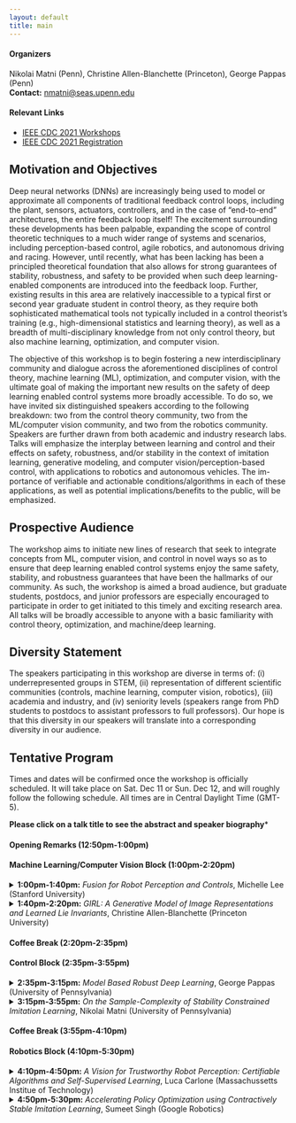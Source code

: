 ```yaml
---
layout: default
title: main
---
```

#### Organizers 
Nikolai Matni (Penn), Christine Allen-Blanchette (Princeton), George Pappas (Penn)\
**Contact:** [nmatni@seas.upenn.edu](mailto:nmatni@seas.upenn.edu)

#### Relevant Links
- [IEEE CDC 2021 Workshops](https://2021.ieeecdc.org/workshops/)
- [IEEE CDC 2021 Registration](https://2021.ieeecdc.org/registration/)

## Motivation and Objectives

Deep neural networks (DNNs) are increasingly being used to model or approximate all components of traditional feedback control loops, including the plant, sensors, actuators, controllers, and in the case of “end-to-end” architectures, the entire feedback loop itself! The excitement surrounding these developments has been palpable, expanding the scope of control theoretic techniques to a much wider range of systems and scenarios, including perception-based control, agile robotics, and autonomous driving and racing. However, until recently, what has been lacking has been a principled theoretical foundation that also allows for strong guarantees of stability, robustness, and safety to be provided when such deep learning-enabled components are introduced into the feedback loop. Further, existing results in this area are relatively inaccessible to a typical first or second year graduate student in control theory, as they require both sophisticated mathematical tools not typically included in a control theorist’s training (e.g., high-dimensional statistics and learning theory), as well as a breadth of multi-disciplinary knowledge from not only control theory, but also machine learning, optimization, and computer vision.

The objective of this workshop is to begin fostering a new interdisciplinary community and dialogue across the aforementioned disciplines of control theory, machine learning (ML), optimization, and computer vision, with the ultimate goal of making the important new results on the safety of deep learning enabled control systems more broadly accessible. To do so, we have invited six distinguished speakers according to the following breakdown: two from the control theory community, two from the ML/computer vision community, and two from the robotics community. Speakers are further drawn from both academic and industry research labs. Talks will emphasize the interplay between learning and control and their effects on safety, robustness, and/or stability in the context of imitation learning, generative modeling, and computer vision/perception-based control, with applications to robotics and autonomous vehicles. The im- portance of verifiable and actionable conditions/algorithms in each of these applications, as well as potential implications/benefits to the public, will be emphasized.

## Prospective Audience

The workshop aims to initiate new lines of research that seek to integrate concepts from ML, computer vision, and control in novel ways so as to ensure that deep learning enabled control systems enjoy the same safety, stability, and robustness guarantees that have been the hallmarks of our community.  As such, the workshop is aimed a broad audience, but graduate students, postdocs, and junior professors are especially encouraged to participate in order to get initiated to this timely and exciting research area.  All talks will be broadly accessible to anyone with a basic familiarity with control theory, optimization, and machine/deep learning.

## Diversity Statement
The speakers participating in this workshop are diverse in terms of: (i) underrepresented groups in STEM, (ii) representation of different scientific communities (controls, machine learning, computer vision, robotics), (iii) academia and industry, and (iv) seniority levels (speakers range from PhD students to postdocs to assistant professors to full professors).  Our hope is that this diversity in our speakers will translate into a corresponding diversity in our audience.

## Tentative Program

Times and dates will be confirmed once the workshop is officially scheduled.  It will take place on Sat. Dec 11 or Sun. Dec 12, and will roughly follow the following schedule.  All times are in Central Daylight Time (GMT-5).

**Please click on a talk title to see the abstract and speaker biography***

#### Opening Remarks (12:50pm-1:00pm)

#### Machine Learning/Computer Vision Block (1:00pm-2:20pm)
<details>
  <summary> <b>1:00pm-1:40pm:</b> <i>Fusion for Robot Perception and Controls</i>,  Michelle Lee (Stanford University) </summary>  
<br>
  
 **Abstract:**  Machine learning has led to powerful advances in robotics: deep learning for visual perception from raw images and deep reinforcement learning (RL) for learning controls from trial and error. Yet, these black-box techniques can often require large amounts of data, have results difficult to interpret, and fail catastrophically when dealing with out-of-distribution data. In this talk, I will introduce the concept of ``fusion'' in robot perception and controls for robust, sample efficient, and generalizable robot learning. On the perception side, we fuse multiple sensor modalities and demonstrate generalization to new task instances and robustness to sensor failures that are out-of-distribution. On the controls side, we leverage fusion by combining known models with learned policies, making our policy learning substantially more sample efficient.
  
  **Biography:** Michelle A. Lee is a final year Ph.D. candidate in the Mechanical Engineering Department of Stanford University. She works in the Interactive Perception and Robot Learning lab advised by Prof. Jeannette Bohg and is a collaborator in the People, AI, Robots group, led by Fei-Fei Li and Silvio Savarese. Working in the intersection of perception, controls, and robot learning, her research interests lie in developing data-driven algorithms for real-world robotic manipulation tasks. She is currently working on how fusion of policies and multimodal state inputs can enable algorithmic generalization, robustness, and efficiency. Previously, she has conducted research at the NVIDIA Robotics Lab. Her work has received best paper awards at ICRA 2019 and the NeuriPS 2019 Robot Learning workshop.
</details>
  
<details>
  <summary> <b>1:40pm-2:20pm:</b> <i>GIRL: A Generative Model of Image Representations and Learned Lie Invariants</i>, Christine Allen-Blanchette (Princeton University) </summary>
  <br>
  
  **Abstract:** The dynamics underlying an image sequence typically evolve on a low-dimensional manifold. While auto-encoding models can often capture the local structure of the configuration space, the Euclidean embedding space may lack sufficient structure to adequately constrain the dynamics. In this paper, we introduce linear and nonlinear probabilistic approaches for estimating the underlying configuration space and transition dynamics of an image sequence. The transition dynamics are constrained to have Lie group structure which enforces smoothness, invertibility, and composability of transformations in the latent space -- all important features in the context of image sequences -- and optimization is performed in an iterative alternating minimization framework. At inference, the learned representations may be used to not only interpolate between and extrapolate from a given image pair, but also to generate novel images and image sequences from latent distribution samples.
  
  **Biography:** Dr. Christine Allen-Blanchette is a postdoctoral researcher in the Department of Mechanical and Aerospace Engineering at Princeton University where she is pursuing research at the intersection of deep learning, geometry, and dynamical systems. She completed her PhD in Computer Science and MSE in Robotics at the University of Pennsylvania, and her BS degrees in Mechanical Engineering and Computer Engineering at San Jose State University. Among her awards are the Princeton Presidential Postdoctoral Fellowship, NSF Integrative Graduate Education and Research Training award, and GEM Fellowship sponsored by the Adobe Foundation.
</details>

#### Coffee Break (2:20pm-2:35pm)

#### Control Block (2:35pm-3:55pm)
<details>
  <summary> <b>2:35pm-3:15pm:</b> <i>Model Based Robust Deep Learning</i>, George Pappas (University of Pennsylvania) </summary>
  <br>
  
  **Abstract:** While deep learning has resulted in major breakthroughs in many application domains, the frameworks commonly used in deep learning remain fragile to artificially-crafted and imperceptible changes in the data. In response to this fragility, adversarial training has emerged as a principled approach for enhancing the robustness of deep learning with respect to norm-bounded perturbations. However, there are other sources of fragility for deep learning that are arguably more common and less thoroughly studied. Indeed, natural variation such as lighting or weather conditions can significantly degrade the accuracy of trained neural networks, proving that such natural variation presents a significant challenge for deep learning.
We propose a paradigm shift from perturbation-based adversarial robustness toward model-based robust deep learning. Our objective is to provide general training algorithms that can be used to train deep neural networks to be robust against natural variation in data. Critical to our paradigm is first obtaining a model of natural variation which can be used to vary data over a range of natural conditions. Such models may be either known a priori or else learned from data. In the latter case, we show that deep generative models can be used to learn models of natural variation that are consistent with realistic conditions. We then exploit such models in three novel model-based robust training algorithms in order to enhance the robustness of deep learning with respect to the given model. Our extensive experiments show that across a variety of naturally-occurring conditions and across various datasets, deep neural networks trained with our model-based algorithms significantly outperform both standard deep learning algorithms as well as norm-bounded robust deep learning algorithms.
  
  **Biography:** George J. Pappas is the UPS Foundation Professor and Chair of the Department of Electrical and Systems Engineering at the University of Pennsylvania. He also holds a secondary appointment in the Departments of Computer and Information Sciences, and Mechanical Engineering and Applied Mechanics. He is member of the GRASP Lab and the PRECISE Center. He has previously served as the Deputy Dean for Research in the School of Engineering and Applied Science. His research focuses on control theory and in particular, hybrid systems, embedded systems, hierarchical and distributed control systems, with applications to unmanned aerial vehicles, distributed robotics, green buildings, and biomolecular networks. He is a Fellow of IEEE, and has received various awards such as the Antonio Ruberti Young Researcher Prize, the George S. Axelby Award, the O. Hugo Schuck Best Paper Award, the National Science Foundation PECASE, and the George H. Heilmeier Faculty Excellence Award.
</details>
  
<details>
  <summary> <b>3:15pm-3:55pm:</b> <i>On the Sample-Complexity of Stability Constrained Imitation Learning</i>, Nikolai Matni (University of Pennsylvania) </summary>
  <br>
  
  **Abstract:** We study the following question in the context of imitation learning for continuous control: how are the underlying stability properties of an expert policy reflected in the sample-complexity of an imitation learning task? We provide the first results showing that a surprisingly granular connection can be made between the underlying expert system's incremental gain stability, a novel measure of robust convergence between pairs of system trajectories, and the dependency on the task horizon *T* of the resulting generalization bounds. In particular, we propose and analyze incremental gain stability constrained versions of behavior cloning and a DAgger-like algorithm, and show that the resulting sample-complexity bounds naturally reflect the underlying stability properties of the expert system. As a special case, we delineate a class of systems for which the number of trajectories needed to achieve *ε*-suboptimality is sublinear in the task horizon *T*, and do so without requiring (strong) convexity of the loss function in the policy parameters. Finally, we conduct numerical experiments demonstrating the validity of our insights on both a simple nonlinear system for which the underlying stability properties can be easily tuned, and on a high-dimensional quadrupedal robotic simulation.

  **Biography:** Nikolai Matni is an Assistant Professor in the Department of Electrical and Systems Engineering at the University of Pennsylvania, where he is also a member of the Department of Computer and Information Sciences (by courtesy), the GRASP Lab, the PRECISE Center, and the Applied Mathematics and Computational Science graduate group. Prior to joining Penn, Nikolai was a postdoctoral scholar in EECS at UC Berkeley. He has also held a position as a postdoctoral scholar in the Computing and Mathematical Sciences at Caltech. He received his Ph.D. in Control and Dynamical Systems from Caltech in June 2016. He also holds B.A.Sc. and M.A.Sc. in Electrical Engineering from the University of British Columbia, Vancouver, Canada. His research interests broadly encompass the use of learning, optimization, and control in the design and analysis of safety-critical data-driven autonomous systems.  Nikolai is a recipient of the NSF CAREER Award (2021), a Google Research Scholar Award (2021), the IEEE ACC 2017 Best Student Paper Award (as co-advisor), and the IEEE CDC 2013 Best Student Paper Award (first ever sole author winner).
</details>

#### Coffee Break (3:55pm-4:10pm)

#### Robotics Block (4:10pm-5:30pm)
<details>
  <summary> <b>4:10pm-4:50pm:</b> <i>A Vision for Trustworthy Robot Perception: Certifiable Algorithms and Self-Supervised Learning</i>, Luca Carlone (Massachussetts Institue of Technology) </summary>
  <br>
  
  **Abstract:** Perception algorithms are key components of modern autonomous systems, from self-driving vehicles to autonomous robots and drones. For instance, for a self-driving vehicle, perception algorithms provide functionalities such as estimating the state of the vehicle, building a map of obstacles in its surroundings, and detecting and tracking external objects and pedestrians. As exemplified by recent self-driving car accidents, perception failures can cascade to catastrophic system failures and compromise human safety. Ensuring robustness of perception is a formidable challenge, which spans several research areas from robotics and computer vision, to estimation and machine learning.
In this talk, I provide an overview of our work on certifiable perception. I start by reviewing our certifiable algorithms for geometric perception, which aim at estimating a geometric model (e.g., the pose and shape of vehicles surrounding a self-driving car) from noisy and potentially corrupted measurements. Our certifiable algorithms provide formal performance guarantees in realistic problems, and largely outperform the state of the art in terms of accuracy and robustness to noise and outliers. I discuss three tools to design certifiable algorithms: graduated non-convexity, graph-theoretic outlier removal, and polynomial optimization. I show that these tools enable unprecedented performance in object pose and shape estimation using camera or lidar. Our algorithms are ``hard to break'' and succeed in challenging problems with extreme noise and outliers, where state-of-the-art methods fail.
I conclude the talk by commenting on the use of robust algorithms for self-supervision of neural networks for feature detection and matching, and discuss ongoing work on system-level perception monitoring.
  
  **Biography:** Luca Carlone is the Leonardo Career Development Associate Professor in the Department of Aeronautics and Astronautics at the Massachusetts Institute of Technology, and a Principal Investigator in the Laboratory for Information and Decision Systems (LIDS). He received his PhD from the Polytechnic University of Turin in 2012. He joined LIDS as a postdoctoral associate (2015) and later as a Research Scientist (2016), after spending two years as a postdoctoral fellow at the Georgia Institute of Technology (2013-2015). His research interests include nonlinear estimation, numerical and distributed optimization, and probabilistic inference, applied to sensing, perception, and decision-making in single and multi-robot systems. His work includes seminal results on certifiably correct algorithms for localization and mapping, as well as approaches for visual-inertial navigation and distributed mapping. He is a recipient of the 2017 Transactions on Robotics King-Sun Fu Memorial Best Paper Award, the best paper award at WAFR'16, the best Student paper award at the 2018 Symposium on VLSI Circuits, the best paper award in Robot Vision at ICRA'20, and he was best paper finalist at RSS'15. He is also a recipient of the RSS Early Career Award (2020), the Google Daydream (2019) and the Amazon Research Award (2020), and the MIT AeroAstro Vickie Kerrebrock Faculty Award (2020). At MIT, he teaches "Robotics: Science and Systems," the introduction to robotics for MIT undergraduates, and he created the graduate-level course "Visual Navigation for Autonomous Vehicles," which covers mathematical foundations and fast C++ implementations of spatial perception algorithms for drones and autonomous vehicles.
</details>

<details>
  <summary> <b>4:50pm-5:30pm:</b> <i>Accelerating Policy Optimization using Contractively Stable Imitation Learning</i>, Sumeet Singh (Google Robotics) </summary>
  <br>
  
  **Abstract:** Policies learned via Behavior Cloning (BC) methods typically result in catastrophic divergence from the expert demonstrations. An oft-cited explanation is that BC tries to learn the state-conditional action distribution, thereby neglecting the mismatch in the resulting closed-loop state distributions. On the other hand, recent methods advocating for stable or stabilizable dynamics learning within model-based reinforcement learning frameworks assume overly restrictive control theoretic properties for the underlying system. In this work, we instead assume that state trajectories corresponding to expert demonstrations can be encoded as a contractively stable dynamical system. Informally, this implies that state perturbations (``mistakes'') are exponentially forgotten with respect to the flow of the dynamical system. Leveraging this as the key thesis, we first fit a dynamical system to the collected demonstrations, where we leverage the properties of a contractively stable system as soft constraints within the learning algorithm. Next, we perform policy optimization using an off-the-shelf method (e.g., PPO, ARS) with an augmented cost function that penalizes deviation from the flow of the learned stable dynamical system. We demonstrate two key benefits: (i) more focused exploration and therefore, quicker policy convergence, and (ii) an adjustable handle over the distribution shift of the policy and the variance in its performance.
  
  **Biography:** Sumeet Singh is a researcher at Google Brain Robotics in NYC.  He completed his Ph.D. Ph.D. in the Autonomous Systems Lab in the Aeronautics and Astronautics Department at Stanford in 2019. He received a B.Eng. in Mechanical Engineering and a Diploma of Music (Performance) from University of Melbourne in 2012, and a M.Sc. in Aeronautics and Astronautics from Stanford University in 2015. Prior to joining Stanford, Sumeet worked in the Berkeley Micromechanical Analysis and Design lab at the University of California, Berkeley in 2011 and the Aeromechanics Branch at NASA Ames in 2013. Sumeet's research interests include (1) Robust motion planning for constrained nonlinear systems, (2) Risk-sensitive inference and decision-making with humans in-the-loop, and (3) Design of verifiable learning architectures for safety-critical applications. Sumeet is the recipient of the Stanford Graduate Fellowship (2013-2016), the most prestigious Stanford fellowship awarded to incoming graduate students, and the Qualcomm Innovation Fellowship (2018).
</details>

